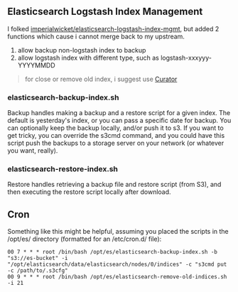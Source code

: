 ## Elasticsearch Logstash Index Management

I folked [imperialwicket/elasticsearch-logstash-index-mgmt](http://github.com/imperialwicket/elasticsearch-logstash-index-mgmt), but added 2 functions which cause i cannot merge back to my upstream.

1. allow backup non-logstash index to backup
2. allow logstash index with different type, such as logstash-xxxyyy-YYYYMMDD

> for close or remove old index, i suggest use [Curator](http://github.com/elasticsearch/curator)

### elasticsearch-backup-index.sh

Backup handles making a backup and a restore script for a given index. The
default is yesterday's index, or you can pass a specific date for backup. You
can optionally keep the backup locally, and/or push it to s3. If you want to get
tricky, you can override the s3cmd command, and you could have this script push
the backups to a storage server on your network (or whatever you want, really).

### elasticsearch-restore-index.sh

Restore handles retrieving a backup file and restore script (from S3), and then
executing the restore script locally after download.


## Cron

Something like this might be helpful, assuming you placed the scripts in the
/opt/es/ directory (formatted for an /etc/cron.d/ file):

    00 7 * * * root /bin/bash /opt/es/elasticsearch-backup-index.sh -b "s3://es-bucket" -i "/opt/elasticsearch/data/elasticsearch/nodes/0/indices" -c "s3cmd put -c /path/to/.s3cfg"
    00 9 * * * root /bin/bash /opt/es/elasticsearch-remove-old-indices.sh -i 21



